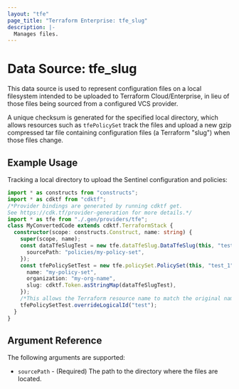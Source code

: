 ```yaml
---
layout: "tfe"
page_title: "Terraform Enterprise: tfe_slug"
description: |-
  Manages files.
---
```

# Data Source: tfe_slug

This data source is used to represent configuration files on a local filesystem
intended to be uploaded to Terraform Cloud/Enterprise, in lieu of those files being
sourced from a configured VCS provider.

A unique checksum is generated for the specified local directory, which allows
resources such as `tfePolicySet` track the files and upload a new gzip compressed
tar file containing configuration files (a Terraform "slug") when those files change.

## Example Usage

Tracking a local directory to upload the Sentinel configuration and policies:

```typescript
import * as constructs from "constructs";
import * as cdktf from "cdktf";
/*Provider bindings are generated by running cdktf get.
See https://cdk.tf/provider-generation for more details.*/
import * as tfe from "./.gen/providers/tfe";
class MyConvertedCode extends cdktf.TerraformStack {
  constructor(scope: constructs.Construct, name: string) {
    super(scope, name);
    const dataTfeSlugTest = new tfe.dataTfeSlug.DataTfeSlug(this, "test", {
      sourcePath: "policies/my-policy-set",
    });
    const tfePolicySetTest = new tfe.policySet.PolicySet(this, "test_1", {
      name: "my-policy-set",
      organization: "my-org-name",
      slug: cdktf.Token.asStringMap(dataTfeSlugTest),
    });
    /*This allows the Terraform resource name to match the original name. You can remove the call if you don't need them to match.*/
    tfePolicySetTest.overrideLogicalId("test");
  }
}

```

## Argument Reference

The following arguments are supported:

* `sourcePath` - (Required) The path to the directory where the files are located.

<!-- cache-key: cdktf-0.17.0-pre.15 input-8546d8f7537661b4b2d4d594c4cb0f6ebd1b0e70ae9e1bcc6e145f33bd763e70 -->